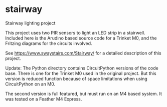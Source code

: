 # stairway
Stairway lighting project

This project uses two PIR sensors to light an LED strip in a stairwell. Included here is the Arudino based source code for a Trinket M0, and the Fritzing diagrams for the circuits involved.

See https://www.swaystairs.com/Stairway/ for a detailed description of this project.

Update:
The Python directory contains CircuitPython versions of the code base. There is one for the Trinket M0 used in the original project. But this version is reduced function because of space limitations when using CircuitPython on an M0.

The second version is full featured, but must run on an M4 based system. It was tested on a Feather M4 Express.
